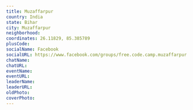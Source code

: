 ```yaml
---
title: Muzaffarpur
country: India
state: Bihar
city: Muzaffarpur
neighborhood: 
coordinates: 26.11829, 85.385789
plusCode:
socialName: Facebook
socialURL: https://www.facebook.com/groups/free.code.camp.muzaffarpur
chatName:
chatURL:
eventName:
eventURL:
leaderName:
leaderURL:
oldPhoto: 
coverPhoto:
---
```


